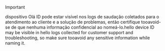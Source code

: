 > [!IMPORTANT]
> <span data-ttu-id="6bc7d-101">dispositivo Olá ID pode estar visível nos logs de saudação coletados para o atendimento ao cliente e a solução de problemas, então certifique tooavoid-se de que nenhuma informação confidencial ao nomeá-lo.</span><span class="sxs-lookup"><span data-stu-id="6bc7d-101">hello device ID may be visible in hello logs collected for customer support and troubleshooting, so make sure tooavoid any sensitive information while naming it.</span></span>
>